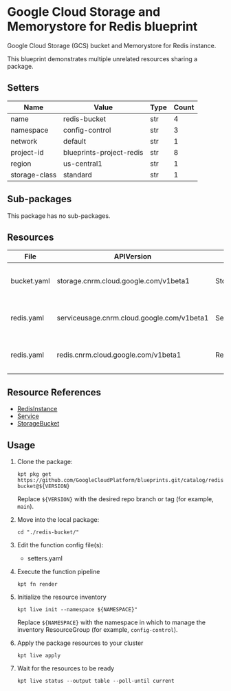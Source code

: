<!-- BEGINNING OF PRE-COMMIT-BLUEPRINT DOCS HOOK:TITLE -->
# Google Cloud Storage and Memorystore for Redis blueprint



<!-- END OF PRE-COMMIT-BLUEPRINT DOCS HOOK:TITLE -->
<!-- BEGINNING OF PRE-COMMIT-BLUEPRINT DOCS HOOK:BODY -->
Google Cloud Storage (GCS) bucket and Memorystore for Redis instance.

This blueprint demonstrates multiple unrelated resources sharing a package.

## Setters

|     Name      |          Value           | Type | Count |
|---------------|--------------------------|------|-------|
| name          | redis-bucket             | str  |     4 |
| namespace     | config-control           | str  |     3 |
| network       | default                  | str  |     1 |
| project-id    | blueprints-project-redis | str  |     8 |
| region        | us-central1              | str  |     1 |
| storage-class | standard                 | str  |     1 |

## Sub-packages

This package has no sub-packages.

## Resources

|    File     |                 APIVersion                 |     Kind      |              Name               |        Namespace         |
|-------------|--------------------------------------------|---------------|---------------------------------|--------------------------|
| bucket.yaml | storage.cnrm.cloud.google.com/v1beta1      | StorageBucket | blueprints-project-redis-bucket | config-control           |
| redis.yaml  | serviceusage.cnrm.cloud.google.com/v1beta1 | Service       | blueprints-project-redis-bucket | config-control           |
| redis.yaml  | redis.cnrm.cloud.google.com/v1beta1        | RedisInstance | blueprints-project-redis-bucket | config-controller-system |

## Resource References

- [RedisInstance](https://cloud.google.com/config-connector/docs/reference/resource-docs/redis/redisinstance)
- [Service](https://cloud.google.com/config-connector/docs/reference/resource-docs/serviceusage/service)
- [StorageBucket](https://cloud.google.com/config-connector/docs/reference/resource-docs/storage/storagebucket)

## Usage

1.  Clone the package:
    ```shell
    kpt pkg get https://github.com/GoogleCloudPlatform/blueprints.git/catalog/redis-bucket@${VERSION}
    ```
    Replace `${VERSION}` with the desired repo branch or tag
    (for example, `main`).

1.  Move into the local package:
    ```shell
    cd "./redis-bucket/"
    ```

1.  Edit the function config file(s):
    - setters.yaml

1.  Execute the function pipeline
    ```shell
    kpt fn render
    ```

1.  Initialize the resource inventory
    ```shell
    kpt live init --namespace ${NAMESPACE}"
    ```
    Replace `${NAMESPACE}` with the namespace in which to manage
    the inventory ResourceGroup (for example, `config-control`).

1.  Apply the package resources to your cluster
    ```shell
    kpt live apply
    ```

1.  Wait for the resources to be ready
    ```shell
    kpt live status --output table --poll-until current
    ```

<!-- END OF PRE-COMMIT-BLUEPRINT DOCS HOOK:BODY -->
